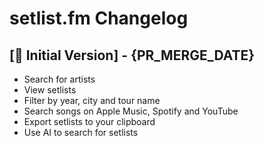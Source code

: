 # setlist.fm Changelog

## [🎂 Initial Version] - {PR_MERGE_DATE}

- Search for artists
- View setlists
- Filter by year, city and tour name
- Search songs on Apple Music, Spotify and YouTube
- Export setlists to your clipboard
- Use AI to search for setlists